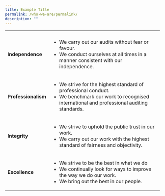 ```yaml
---
title: Example Title
permalink: /who-we-are/permalink/
description: ""
---
```

<table>
	<tr>
		<th></th>
		<th></th>
	</tr>
	<tr> 
		<td><b>Independence</td>
		<td>
			<ul>
				<li>We carry out our audits without fear or favour.</li>
				<li>We conduct ourselves at all times in a manner consistent with our independence.</li>
			</ul>
		</td>
	</tr>
	<tr> 
		<td><b>Professionalism</td>
		<td>
			<ul>
				<li>We strive for the highest standard of professional conduct.</li>
				<li>We benchmark our work to recognised international and professional auditing standards.</li>
			</ul>
		</td>
	</tr>
	<tr> 
		<td><b>Integrity</td>
		<td>
			<ul>
				<li>We strive to uphold the public trust in our work.</li>
				<li>We carry out our work with the highest standard of fairness and objectivity.</li>
			</ul>
		</td>
	</tr>
	<tr> 
		<td><b>Excellence</td>
		<td>
			<ul>
				<li>We strive to be the best in what we do</li>
				<li>We continually look for ways to improve the way we do our work.</li>
				<li>We bring out the best in our people.</li>
			</ul>
		</td>
	</tr>
</table>